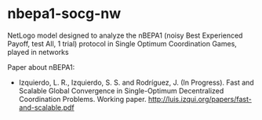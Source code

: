 # nbepa1-socg-nw
NetLogo model designed to analyze the nBEPA1 (noisy Best Experienced Payoff, test All, 1 trial) protocol in Single Optimum Coordination Games, played in networks

Paper about nBEPA1:

- Izquierdo, L. R., Izquierdo, S. S. and Rodríguez, J. (In Progress). Fast and Scalable Global Convergence in Single-Optimum Decentralized Coordination Problems. Working paper. http://luis.izqui.org/papers/fast-and-scalable.pdf
